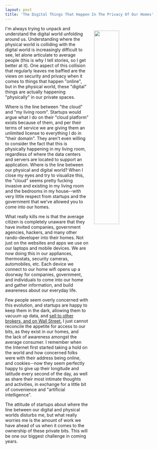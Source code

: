 ```yaml
---
layout: post
title: 'The Digital Things That Happen In The Privacy Of Our Homes'
---
```

<p><img style="padding: 15px;" src="https://s3.amazonaws.com/kinlane-productions/bw-icons/bw-home-working.png" alt="" width="40%" align="right" /></p>
<p>I'm always trying to unpack and understand the digital world unfolding around us. Understanding where the physical world is colliding with the digital world&nbsp;is increasingly difficult to see, let alone articulate to average people (this is why I tell stories, so I get better at it). One aspect of this collision that regularly leaves me baffled&nbsp;are the views on security and privacy when it comes to things that happen "online", but in the physical world, these "digital" things are actually happening "physically" in our private spaces.</p>
<p>Where is the line between "the cloud" and "my living room". Startups would argue what I do on their "cloud platform" exists because of them, and per their terms of service we are giving them&nbsp;an unlimited license to everything I do in "their domain". They aren't even willing to consider the fact that this is physically happening&nbsp;in my living room, regardless of where the data centers and servers are located to support an application. Where is the line between our physical and digital world? When I close my eyes and try to visualize this, the "cloud" seems pretty fucking invasive and existing in my living room and the bedrooms in my house--with very little respect from startups and the government that we've allowed you to come into our homes.</p>
<p>What really kills me is that the average citizen is completely unaware that they have invited companies, government agencies, hackers, and many other rando-developer into their homes. Not just on the websites and apps we use on our laptops and mobile devices. We are now doing this in our appliances, thermostats, security cameras, automobiles, etc. Each device we connect to our home wifi opens up a doorway for companies, government, and individuals to come into our home and gather information, and build awareness about our everyday life.</p>
<p>Few people seem overly concerned with this evolution, and startups are happy to keep them in the dark, allowing them to vacuum&nbsp;up data, and <a href="http://mattturck.com/2017/01/17/the-new-gold-rush-wall-street-wants-your-data/">sell to other brokers, and on Wall Street.</a>&nbsp;I just cannot reconcile the appetite for access to our bits, as they exist in our homes, and the&nbsp;lack of awareness amongst the average consumer. I remember when the Internet first started taking a hold on the world and how concerned folks were with their address being online, and cookies--now they seem perfectly happy to give up their longitude and latitude every second of the day, as well as share their most intimate thoughts and activities, in exchange for a little bit of convenience and "artificial intelligence".</p>
<p>The attitude of startups about where the line between our digital and physical worlds disturbs me, but what really worries me is the amount of work we have ahead of us when it comes to the ownership of these private bits. This will be one our biggest challenge in coming years.</p>
